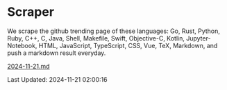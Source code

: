 # Scraper

We scrape the github trending page of these languages: Go, Rust, Python, Ruby, C++, C, Java, Shell, Makefile, Swift, Objective-C, Kotlin, Jupyter-Notebook, HTML, JavaScript, TypeScript, CSS, Vue, TeX, Markdown, and push a markdown result everyday.

[2024-11-21.md](https://github.com/cumthxy/github-trending-backup/blob/master/2024-11-21.md)

Last Updated: 2024-11-21 02:00:16